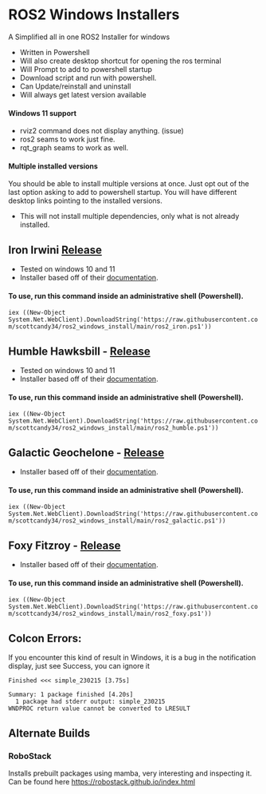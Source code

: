 # ROS2 Windows Installers
A Simplified all in one ROS2 Installer for windows
- Written in Powershell
- Will also create desktop shortcut for opening the ros terminal
- Will Prompt to add to powershell startup
- Download script and run with powershell.
- Can Update/reinstall and uninstall
- Will always get latest version available
#### Windows 11 support
- rviz2 command does not display anything. (issue)
- ros2 seams to work just fine.
- rqt_graph seams to work as well.
#### Multiple installed versions
You should be able to install multiple versions at once. Just opt out of the last option asking to add to powershell startup. You will have different desktop links pointing to the installed versions.
- This will not install multiple dependencies, only what is not already installed.
## Iron Irwini [Release](https://github.com/ros2/ros2/releases?q=iron+irwini)
- Tested on windows 10 and 11
- Installer based off of their [documentation](https://docs.ros.org/en/iron/Installation/Windows-Install-Binary.html).
#### To use, run this command inside an administrative shell (Powershell).
`iex ((New-Object System.Net.WebClient).DownloadString('https://raw.githubusercontent.com/scottcandy34/ros2_windows_install/main/ros2_iron.ps1'))`
## Humble Hawksbill - [Release](https://github.com/ros2/ros2/releases?q=humble+hawksbill)
- Tested on windows 10 and 11
- Installer based off of their [documentation](https://docs.ros.org/en/humble/Installation/Windows-Install-Binary.html).
#### To use, run this command inside an administrative shell (Powershell).
`iex ((New-Object System.Net.WebClient).DownloadString('https://raw.githubusercontent.com/scottcandy34/ros2_windows_install/main/ros2_humble.ps1'))`
## Galactic Geochelone - [Release](https://github.com/ros2/ros2/releases?q=galactic+geochelone)
- Installer based off of their [documentation](https://docs.ros.org/en/galactic/Installation/Windows-Install-Binary.html).
#### To use, run this command inside an administrative shell (Powershell).
`iex ((New-Object System.Net.WebClient).DownloadString('https://raw.githubusercontent.com/scottcandy34/ros2_windows_install/main/ros2_galactic.ps1'))`
## Foxy Fitzroy - [Release](https://github.com/ros2/ros2/releases?q=foxy+fitzroy)
- Installer based off of their [documentation](https://docs.ros.org/en/foxy/Installation/Windows-Install-Binary.html).
#### To use, run this command inside an administrative shell (Powershell).
`iex ((New-Object System.Net.WebClient).DownloadString('https://raw.githubusercontent.com/scottcandy34/ros2_windows_install/main/ros2_foxy.ps1'))`

## Colcon Errors:
If you encounter this kind of result in Windows, it is a bug in the notification display, just see Success, you can ignore it
````
Finished <<< simple_230215 [3.75s]

Summary: 1 package finished [4.20s]
  1 package had stderr output: simple_230215
WNDPROC return value cannot be converted to LRESULT
````

## Alternate Builds
### RoboStack
Installs prebuilt packages using mamba, very interesting and inspecting it. Can be found here https://robostack.github.io/index.html

